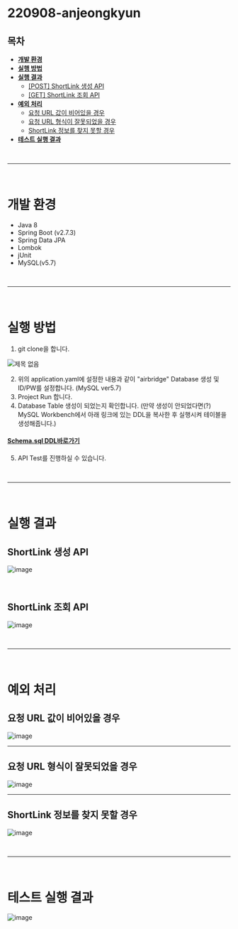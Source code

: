 # 220908-anjeongkyun

## 목차
* **[개발 환경](#개발-환경)**
* **[실행 방법](#실행-방법)**
* **[실행 결과](#실행-결과)**
  * [[POST] ShortLink 생성 API](#ShortLink-생성-API)
  * [[GET] ShortLink 조회 API](#ShortLink-조회-API)
* **[예외 처리](#예외-처리)**
  * [요청 URL 값이 비어있을 경우](#요청-URL-값이-비어있을-경우)
  * [요청 URL 형식이 잘못되었을 경우](#요청-URL-형식이-잘못되었을-경우)
  * [ShortLink 정보를 찾지 못할 경우](#ShortLink-정보를-찾지-못할-경우)
* **[테스트 실행 결과](#테스트-실행-결과)**

<br><hr><br>

# 개발 환경
* Java 8
* Spring Boot (v2.7.3)
* Spring Data JPA
* Lombok
* jUnit
* MySQL(v5.7)

<br><hr><br>

# 실행 방법

1. git clone을 합니다.

![제목 없음](https://user-images.githubusercontent.com/97106584/189321412-4df06975-d3bd-4699-8c5f-b0b2f8cebff8.png)

2. 위의 application.yaml에 설정한 내용과 같이 "airbridge" Database 생성 및 ID/PW를 설정합니다. (MySQL ver5.7)
3. Project Run 합니다.
4. Database Table 생성이 되었는지 확인합니다. (만약 생성이 안되었다면(?) MySQL Workbench에서 아래 링크에 있는 DDL을 복사한 후 실행시켜 테이블을 생성해줍니다.)
 #### [Schema.sql DDL바로가기](https://github.com/AB180-HR/220908-anjeongkyun/blob/master/data.sql)
5. API Test를 진행하실 수 있습니다.

<br><hr><br>

# 실행 결과
## ShortLink 생성 API
![image](https://user-images.githubusercontent.com/97106584/189299705-22448c75-1d6a-4c74-9dc6-6e6bf1521739.png)

<br>

## ShortLink 조회 API
![image](https://user-images.githubusercontent.com/97106584/189300026-c0616900-fde6-4b33-93c8-334d85af083e.png)

<br><hr><br>

# 예외 처리
## 요청 URL 값이 비어있을 경우
![image](https://user-images.githubusercontent.com/97106584/189313648-c12763dc-29f5-4750-a2e2-efd5848a2d92.png)

<hr>

## 요청 URL 형식이 잘못되었을 경우
![image](https://user-images.githubusercontent.com/97106584/189313450-b4201346-ab57-4517-8a27-4eeec3e92a09.png)

<hr>

## ShortLink 정보를 찾지 못할 경우
![image](https://user-images.githubusercontent.com/97106584/189313179-6a879983-cae2-4a5b-9ee3-9cb0c04e7747.png)

<br><hr><br>

# 테스트 실행 결과
![image](https://user-images.githubusercontent.com/97106584/189300345-356eba1f-c401-41d5-809e-181d8f8b76c3.png)

